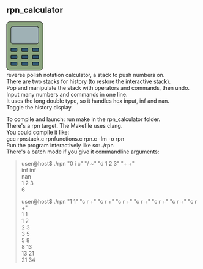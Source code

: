 rpn_calculator  
--------------  
![calculator image](./rpn_calculator.png "rpn calculator")  
reverse polish notation calculator, a stack to push numbers on.  
There are two stacks for history (to restore the interactive stack).  
Pop and manipulate the stack with operators and commands, then undo.  
Input many numbers and commands in one line.  
It uses the long double type, so it handles hex input, inf and nan.  
Toggle the history display.  

To compile and launch: run make in the rpn_calculator folder.  
There's a rpn target. The Makefile uses clang.  
You could compile it like:  
gcc rpnstack.c rpnfunctions.c rpn.c -lm -o rpn  
Run the program interactively like so: ./rpn  
There's a batch mode if you give it commandline arguments:  

> user@host$ ./rpn "0 i c" "/ ~" "d 1 2 3" "+ +"  
> inf inf  
> nan  
> 1 2 3  
> 6  
>  
> user@host$ ./rpn "1 1" "c r +" "c r +" "c r +" "c r +" "c r +" "c r +" "c r +"  
> 1 1  
> 1 2  
> 2 3  
> 3 5  
> 5 8  
> 8 13  
> 13 21  
> 21 34  


